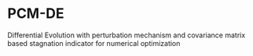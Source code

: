 # PCM-DE
Differential Evolution with perturbation mechanism and covariance matrix based stagnation indicator for numerical optimization
